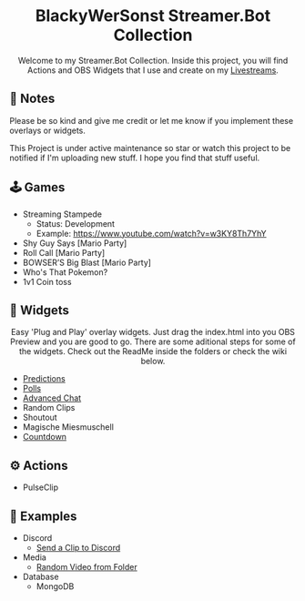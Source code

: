<h1 align="center">BlackyWerSonst Streamer.Bot Collection</h1>
<p align="center">
    Welcome to my Streamer.Bot Collection. Inside this project, you will find Actions and OBS Widgets that I use and create on my <a href="https://twitch.tv/blackywersonst">Livestreams</a>.
</p>

## 📝 Notes
Please be so kind and give me credit or let me know if you implement these overlays or widgets.

This Project is under active maintenance so star or watch this project to be notified if I'm uploading new stuff.
I hope you find that stuff useful.

## 🕹 Games
- Streaming Stampede
    - Status: Development
    - Example: https://www.youtube.com/watch?v=w3KY8Th7YhY
- Shy Guy Says [Mario Party]
- Roll Call [Mario Party]
- BOWSER’S Big Blast [Mario Party]
- Who's That Pokemon?
- 1v1 Coin toss
## 🧩 Widgets
<p align="center">
    Easy 'Plug and Play' overlay widgets. Just drag the index.html into you OBS Preview and you are good to go. There are some aditional steps for some of the widgets. Check out the ReadMe inside the folders or check the wiki below. 
</p>

- [Predictions](https://github.com/BlackyWhoElse/streamer.bot-actions/tree/main/widget/prediction)
- [Polls](https://github.com/BlackyWhoElse/streamer.bot-actions/tree/main/widget/poll)
- [Advanced Chat](https://github.com/BlackyWhoElse/streamer.bot-actions/wiki/Advanced-Chat)
- Random Clips
- Shoutout
- Magische Miesmuschell
- [Countdown](https://github.com/BlackyWhoElse/streamer.bot-actions/tree/main/widget/countdown)
## ⚙ Actions
- PulseClip
## 📃 Examples
- Discord
    -  [Send a Clip to Discord ](https://github.com/BlackyWhoElse/streamer.bot-actions/tree/main/examples/Discord/Send%20Clip%20to%20Discord)
- Media
    - [Random Video from Folder](https://github.com/BlackyWhoElse/streamer.bot-actions/tree/main/examples/Files/RandomVideo)
- Database
    - MongoDB
